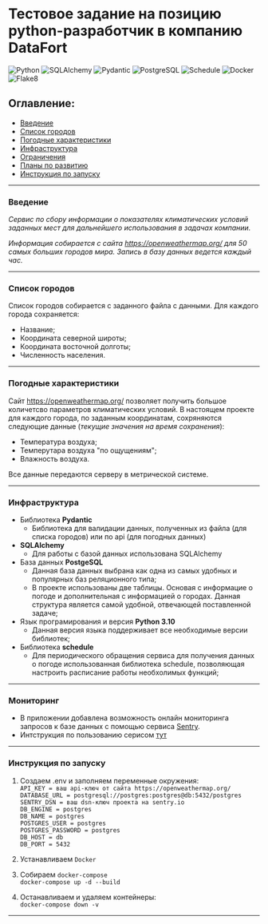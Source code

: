 # Тестовое задание на позицию python-разработчик в компанию DataFort
![Python](https://img.shields.io/badge/Python-3.10.4-green)
![SQLAlchemy](https://img.shields.io/badge/SQLAlchemy-1.4.36-green)
![Pydantic](https://img.shields.io/badge/Pydantic-1.10.7-green)
![PostgreSQL](https://img.shields.io/badge/PostgreSQL-14.6-green)
![Schedule](https://img.shields.io/badge/Schedule-1.2.0-green)
![Docker](https://img.shields.io/badge/Docker-grey)
![Flake8](https://img.shields.io/badge/flake8-grey)
<br>
## Оглавление:

- [Введение](#введение)
- [Список городов](#cписок-городов)
- [Погодные характеристики](#погодные-характеристики)
- [Инфраструктура](#инфраструктура)
- [Ограничения](#ограничения)
- [Планы по развитию](#планы-по-развитию)
- [Инструкция по запуску](#инструкция-по-запуску)
----
### <anchor>Введение</anchor>
_Сервис по сбору информации о показателях климатических условий заданных мест для дальнейшего использования в задачах компании._

_Информация собирается с сайта https://openweathermap.org/ для 50 самых больших городов мира.
Запись в базу данных ведется каждый час._

----
### <anchor>Список городов</anchor>
Список городов собирается с заданного файла с данными.
Для каждого города сохраняется:
- Название;
- Координата северной широты;
- Координата восточной долготы;
- Численность населения.
----
### <anchor>Погодные характеристики</anchor>
Сайт https://openweathermap.org/ позволяет получить большое количетсво параметров климатических условий.
В настоящем проекте для каждого города, по заданным координатам, сохряняются следующие данные (_текущие значения на время сохранения_):
- Температура воздуха;
- Темперутара воздуха "по ощущениям";
- Влажность воздуха.

Все данные передаются серверу в метрической системе. 

----
### <anchor>Инфраструктура</anchor>
- Библиотека **Pydantic**
  - Библиотека для валидации данных, полученных из файла (для списка городов) или по api (для погодных данных)
- **SQLAlchemy**
  - Для работы с базой данных использована SQLAlchemy
- База данных **PostgeSQL**
  - Данная база данных выбрана как одна из самых удобных и популярных баз реляционного типа;
  - В проекте использованы две таблицы. Основая с информацие о погоде и дополнительная с информацией о городах. Данная структура является самой удобной, отвечающей поставленной задаче;
- Язык програмирования и версия **Python 3.10**
  - Данная версия языка поддерживает все необходимые версии библиотек;
- Библиотека **schedule**
  - Для периодического обращения сервиса для получения данных о погоде использованная библиотека schedule, позволяющая настроить расписание работы необхолимых функций;
----
### <anchor>Мониторинг</anchor>
- В приложении добавлена возможность онлайн мониторинга запросов к базе данных с помощью сервиса
[Sentry](https://sentry.io).
- Интструкция по пользованию серисом [тут](https://docs.sentry.io/platforms/python/?original_referrer=https%3A%2F%2Fwww.google.com%2F)
----
### <anchor>Инструкция по запуску</anchor>

1. Создаем .env и заполняем переменные окружения:<br>
`API_KEY = ваш api-ключ от сайта https://openweathermap.org/` <br>
`DATABASE_URL = postgresql://postgres:postgres@db:5432/postgres`<br>
`SENTRY_DSN = ваш dsn-ключ проекта на sentry.io`<br>
`DB_ENGINE = postgres`<br>
`DB_NAME = postgres`<br>
`POSTGRES_USER = postgres`<br>
`POSTGRES_PASSWORD = postgres`<br>
`DB_HOST = db`<br>
`DB_PORT = 5432`<br>

2. Устанавливаем `Docker`

3. Собираем `docker-compose`<br>
`docker-compose up -d --build`

4. Останавливаем и удаляем контейнеры:<br>
`docker-compose down -v`
----
